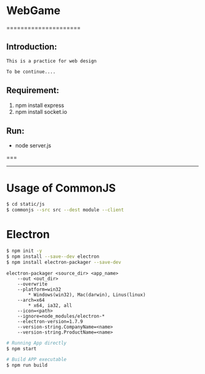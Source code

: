 # WebGame
=====================

Introduction:
-------------

    This is a practice for web design

    To be continue....

Requirement:
------------

1. npm install express
2. npm install socket.io

Run:
----
* node server.js

===

---

# Usage of CommonJS
``` bash
$ cd static/js
$ commonjs --src src --dest module --client
```

# Electron

```bash
$ npm init -y
$ npm install --save--dev electron
$ npm install electron-packager --save-dev
```

```
electron-packager <source_dir> <app_name> 
    --out <out_dir>
    --overwrite
    --platform=win32
        * Windows(win32), Mac(darwin), Linus(linux)
    --arch=x64
        * x64, ia32, all
    --icon=<path>
    --ignore=node_modules/electron-*
    --electron-version=1.7.9
    --version-string.CompanyName=<name>
    --version-string.ProductName=<name>
```

```bash
# Running App directly
$ npm start

# Build APP executable
$ npm run build
```
